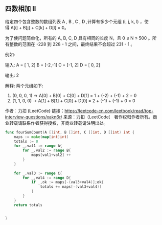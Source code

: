 ## 四数相加 II

给定四个包含整数的数组列表 A , B , C , D ,计算有多少个元组 (i, j, k, l) ，使得 A[i] + B[j] + C[k] + D[l] = 0。

为了使问题简单化，所有的 A, B, C, D 具有相同的长度 N，且 0 ≤ N ≤ 500 。所有整数的范围在 -228 到 228 - 1 之间，最终结果不会超过 231 - 1 。

例如:

输入:
A = [ 1, 2]
B = [-2,-1]
C = [-1, 2]
D = [ 0, 2]

输出:
2

解释:
两个元组如下:
1. (0, 0, 0, 1) -> A[0] + B[0] + C[0] + D[1] = 1 + (-2) + (-1) + 2 = 0
2. (1, 1, 0, 0) -> A[1] + B[1] + C[0] + D[0] = 2 + (-1) + (-1) + 0 = 0

作者：力扣 (LeetCode)
链接：https://leetcode-cn.com/leetbook/read/top-interview-questions/xakn6r/
来源：力扣（LeetCode）
著作权归作者所有。商业转载请联系作者获得授权，非商业转载请注明出处。

```go
func fourSumCount(A []int, B []int, C []int, D []int) int {
    maps := make(map[int]int)
    totals := 0
    for _,val1 := range A{
        for _,val2 := range B{
            maps[val1+val2] ++
        }
    }
    
    for _,val3 := range C{
        for _,val4 := range D{
            if _,ok := maps[-(val3+val4)];ok{
                totals += maps[-(val3+val4)]
            } 
        }
    }
    return totals


}
```
